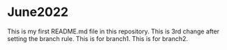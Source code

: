 # June2022
This is my first README.md file in this repository.
This is 3rd change after setting the branch rule.
This is for branch1.
This is for branch2.
